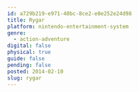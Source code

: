 ```yaml
---
id: a729b219-e971-40bc-8ce2-e0e252e24d98
title: Rygar
platform: nintendo-entertainment-system
genre:
  - action-adventure
digital: false
physical: true
guide: false
pending: false
posted: 2014-02-10
slug: rygar
---
```

